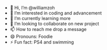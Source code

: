 - 👋 Hi, I’m @williamzoh
- 👀 I’m interested in coding and advancement
- 🌱 I’m currently learning more
- 💞️ I’m looking to collaborate on new project
- 📫 How to reach me drop a message
- 😄 Pronouns: Foodie
- ⚡ Fun fact: PS4 and swimming

<!---
williamzoh/williamzoh is a ✨ special ✨ repository because its `README.md` (this file) appears on your GitHub profile.
You can click the Preview link to take a look at your changes.
--->

